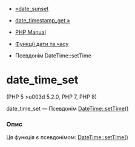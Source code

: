 - [«date_sunset](function.date-sunset.md)
- [date_timestamp_get »](function.date-timestamp-get.md)

- [PHP Manual](index.md)
- [Функції дати та часу](ref.datetime.md)
- Псевдонім DateTime::setTime

# date_time_set

(PHP 5 \>u003d 5.2.0, PHP 7, PHP 8)

date_time_set — Псевдонім [DateTime::setTime()](datetime.settime.md)

### Опис

Ця функція є псевдонімом:
[DateTime::setTime()](datetime.settime.md)
